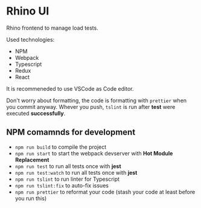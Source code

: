 # Rhino UI

Rhino frontend to manage load tests.

Used technologies:

-   NPM
-   Webpack
-   Typescript
-   Redux
-   React

It is recommeneded to use VSCode as Code editor.

Don't worry about formatting, the code is formatting with `prettier` when you commit anyway.
Whever you push, `tslint` is run after **test** were executed **successfully**.

## NPM comamnds for development

-   `npm run build` to compile the project
-   `npm run start` to start the webpack devserver with **Hot Module Replacement**
-   `npm run test` to run all tests once with **jest**
-   `npm run test:watch` to run all tests once with **jest**
-   `npm run tslint` to run linter for Typescript
-   `npm run tslint:fix` to auto-fix issues
-   `npm run prettier` to reformat your code (stash your code at least before you run this)
